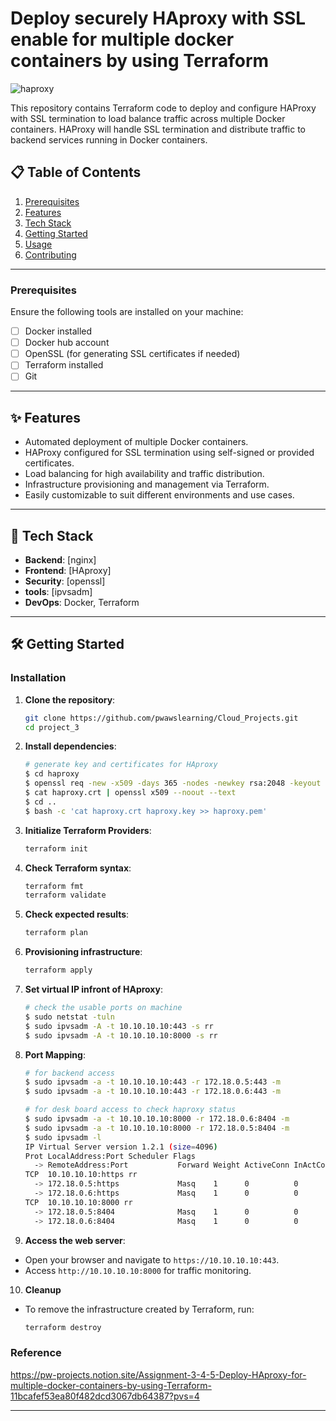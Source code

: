 # Deploy securely HAproxy with SSL enable for multiple docker containers by using Terraform

![haproxy](https://github.com/user-attachments/assets/6e5e33bc-feb2-4bba-9936-1bf67c760533)

This repository contains Terraform code to deploy and configure HAProxy with SSL termination to load balance traffic across multiple Docker containers. HAProxy will handle SSL termination and distribute traffic to backend services running in Docker containers.

## 📋 Table of Contents
1. [Prerequisites](#prerequisites)
2. [Features](#features)
3. [Tech Stack](#tech-stack)
4. [Getting Started](#getting-started)
5. [Usage](#usage)
6. [Contributing](#contributing)

---

### Prerequisites
Ensure the following tools are installed on your machine:
- [ ] Docker installed
- [ ] Docker hub account
- [ ] OpenSSL (for generating SSL certificates if needed)
- [ ] Terraform installed
- [ ] Git

---

## ✨ Features <a name="features"></a>
- Automated deployment of multiple Docker containers.
- HAProxy configured for SSL termination using self-signed or provided certificates.
- Load balancing for high availability and traffic distribution.
- Infrastructure provisioning and management via Terraform.
- Easily customizable to suit different environments and use cases.

---

## 🚀 Tech Stack <a name="tech-stack"></a>
- **Backend**: [nginx]
- **Frontend**: [HAproxy]
- **Security**: [openssl]
- **tools**: [ipvsadm]
- **DevOps**: Docker, Terraform

---

## 🛠 Getting Started <a name="getting-started"></a>


### Installation
1. **Clone the repository**:
    ```bash
    git clone https://github.com/pwawslearning/Cloud_Projects.git
    cd project_3
    ```

2. **Install dependencies**:
    ```bash
    # generate key and certificates for HAproxy
    $ cd haproxy
    $ openssl req -new -x509 -days 365 -nodes -newkey rsa:2048 -keyout haproxy.key -out haproxy.crt -subj "/CN=localhost1"
    $ cat haproxy.crt | openssl x509 --noout --text 
    $ cd ..
    $ bash -c 'cat haproxy.crt haproxy.key >> haproxy.pem'
    ```

3. **Initialize Terraform Providers**:
    ```bash
    terraform init
    ```
4. **Check Terraform syntax**:
    ```bash
    terraform fmt
    terraform validate
    ```
5. **Check expected results**:
    ```bash
    terraform plan
    ```
6. **Provisioning infrastructure**:
    ```bash
    terraform apply
    ```
7. **Set virtual IP infront of HAproxy**:
    ```bash
    # check the usable ports on machine
    $ sudo netstat -tuln
    $ sudo ipvsadm -A -t 10.10.10.10:443 -s rr
    $ sudo ipvsadm -A -t 10.10.10.10:8000 -s rr
   ```
8. **Port Mapping**:
    ```bash
    # for backend access
    $ sudo ipvsadm -a -t 10.10.10.10:443 -r 172.18.0.5:443 -m
    $ sudo ipvsadm -a -t 10.10.10.10:443 -r 172.18.0.6:443 -m

    # for desk board access to check haproxy status
    $ sudo ipvsadm -a -t 10.10.10.10:8000 -r 172.18.0.6:8404 -m
    $ sudo ipvsadm -a -t 10.10.10.10:8000 -r 172.18.0.5:8404 -m
    $ sudo ipvsadm -l
    IP Virtual Server version 1.2.1 (size=4096)
    Prot LocalAddress:Port Scheduler Flags
      -> RemoteAddress:Port           Forward Weight ActiveConn InActConn
    TCP  10.10.10.10:https rr
      -> 172.18.0.5:https             Masq    1      0          0         
      -> 172.18.0.6:https             Masq    1      0          0         
    TCP  10.10.10.10:8000 rr
      -> 172.18.0.5:8404              Masq    1      0          0         
      -> 172.18.0.6:8404              Masq    1      0          0 
    ```
    
9. **Access the web server**:
  - Open your browser and navigate to `https://10.10.10.10:443`.
  - Access `http://10.10.10.10:8000` for traffic monitoring.
    
10. **Cleanup**
  - To remove the infrastructure created by Terraform, run:
    ```bash
    terraform destroy
    ```

### Reference

https://pw-projects.notion.site/Assignment-3-4-5-Deploy-HAproxy-for-multiple-docker-containers-by-using-Terraform-11bcafef53ea80f482dcd3067db64387?pvs=4

---
